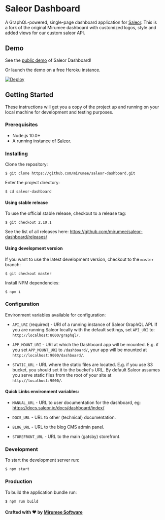 # Saleor Dashboard

A GraphQL-powered, single-page dashboard application for [Saleor](https://github.com/mirumee/saleor/).
This is a fork of the original Mirumee dashboard with customized logos, style and added views for our custom saleor API.

## Demo

See the [public demo](https://demo.saleor.io/dashboard/) of Saleor Dashboard!

Or launch the demo on a free Heroku instance.

[![Deploy](https://www.herokucdn.com/deploy/button.svg)](https://heroku.com/deploy)

## Getting Started

These instructions will get you a copy of the project up and running on your local machine for development and testing purposes.

### Prerequisites

- Node.js 10.0+
- A running instance of [Saleor](https://github.com/mirumee/saleor/).

### Installing

Clone the repository:

```
$ git clone https://github.com/mirumee/saleor-dashboard.git
```

Enter the project directory:

```
$ cd saleor-dashboard
```

#### Using stable release

To use the official stable release, checkout to a release tag:

```
$ git checkout 2.10.1
```

See the list of all releases here: https://github.com/mirumee/saleor-dashboard/releases/

#### Using development version

If you want to use the latest development version, checkout to the `master` branch:

```
$ git checkout master
```

Install NPM dependencies:

```
$ npm i
```

### Configuration

Environment variables available for configuration:

- `API_URI` (required) - URI of a running instance of Saleor GraphQL API.
  If you are running Saleor locally with the default settings, set `API_URI` to: `http://localhost:8000/graphql/`.

- `APP_MOUNT_URI` - URI at which the Dashboard app will be mounted.
  E.g. if you set `APP_MOUNT_URI` to `/dashboard/`, your app will be mounted at `http://localhost:9000/dashboard/`.

- `STATIC_URL` - URL where the static files are located.
  E.g. if you use S3 bucket, you should set it to the bucket's URL. By default Saleor assumes you serve static files from the root of your site at `http://localhost:9000/`.

#### Quick Links environment variables:

- `MANUAL_URL` - URL to user documentation for the dashboard, eg: https://docs.saleor.io/docs/dashboard/index/

- `DOCS_URL` - URL to other (technical) documentation.

- `BLOG_URL` - URL to the blog CMS admin panel.

- `STOREFRONT_URL` - URL to the main (gatsby) storefront.



### Development

To start the development server run:

```
$ npm start
```

### Production

To build the application bundle run:

```
$ npm run build
```

#### Crafted with ❤️ by [Mirumee Software](https://mirumee.com)
